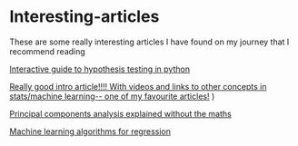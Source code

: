 # Interesting-articles
These are some really interesting articles I have found on my journey that I recommend reading


[Interactive guide to hypothesis testing in python](https://towardsdatascience.com/an-interactive-guide-to-hypothesis-testing-in-python-979f4d62d85)

[Really good intro  article!!!! With videos and links to other concepts in stats/machine learning-- one of my favourite articles!](https://towardsdatascience.com/stats-gist-list-an-irreverent-statisticians-guide-to-jargon-be8173df090d)
)

[Principal components analysis explained without the maths](https://towardsdatascience.com/principal-component-analysis-pca-explained-visually-with-zero-math-1cbf392b9e7d)



[Machine learning algorithms for regression](https://towardsdatascience.com/top-machine-learning-algorithms-for-regression-c67258a2c0ac)


